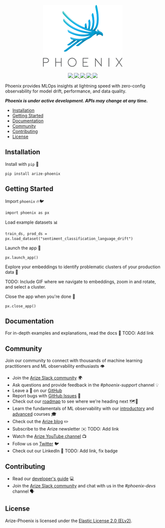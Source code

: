 <p align="center">
    <a target="_blank" href="https://arize.com" style="background:none">
        <img alt="phoenix logo" src="./assets/phoenix-logo-light.svg" width="auto" height="200"></img>
    </a>
    <br/>
    <br/>
    <a href="https://twitter.com/ArizePhoenix">
        <img src="https://img.shields.io/badge/twitter-%40ArizePhoenix-blue.svg?logo=twitter&logoColor=white"/>
    </a>
    <a href="https://join.slack.com/t/arize-ai/shared_invite/zt-1px8dcmlf-fmThhDFD_V_48oU7ALan4Q">
        <img src="https://img.shields.io/badge/slack-Arize%20AI%20Community-blue.svg?logo=slack"/>
    </a>
    <a href="https://www.linkedin.com/company/arizeai/mycompany/">
        <img src="https://img.shields.io/badge/linkedin-Arize--Phoenix-blue.svg?logo=linkedin"/>
    </a>
    <a href="https://pypi.org/project/arize-phoenix/">
        <img src="https://img.shields.io/pypi/v/arize-phoenix?color=blue">
    </a>
    <a href="https://pypi.org/project/arize-phoenix/">
        <img src="https://img.shields.io/pypi/pyversions/arize-phoenix">
    </a>
</p>

Phoenix provides MLOps insights at lightning speed with zero-config observability for model drift, performance, and data quality.

**_Phoenix is under active development. APIs may change at any time._**

- [Installation](#installation)
- [Getting Started](#getting-started)
- [Documentation](#documentation)
- [Community](#community)
- [Contributing](#contributing)
- [License](#license)


## Installation

Install with `pip` 🐍

```shell
pip install arize-phoenix
```

## Getting Started

Import `phoenix` 🔥🐦

```
import phoenix as px
```

Load example datasets 📊
```
train_ds, prod_ds = px.load_dataset("sentiment_classification_language_drift")
```

Launch the app 🛫
```
px.launch_app()
```

Explore your embeddings to identify problematic clusters of your production data 🌌

TODO: Include GIF where we navigate to embeddings, zoom in and rotate, and select a cluster.

Close the app when you're done 🛬
```
px.close_app()
```

## Documentation

For in-depth examples and explanations, read the docs 📖 TODO: Add link

## Community

Join our community to connect with thousands of machine learning practitioners and ML observability enthusiasts 👁️

- Join the [Arize Slack community](https://join.slack.com/t/arize-ai/shared_invite/zt-1px8dcmlf-fmThhDFD_V_48oU7ALan4Q) 🌍
- Ask questions and provide feedback in the *#phoenix-support* channel 💡
- Leave a 🌟 on our [GitHub](https://github.com/Arize-ai/phoenix)
- Report bugs with [GitHub Issues](https://github.com/Arize-ai/phoenix/issues) 🐞
- Check out our [roadmap](https://github.com/orgs/Arize-ai/projects/45) to see where we're heading next 🗺️📍
- Learn the fundamentals of ML observability with our [introductory](https://arize.com/ml-observability-fundamentals/) and [advanced](https://arize.com/blog-course/) courses 🎓
- Check out the [Arize blog](https://arize.com/blog/) ✏️
- Subscribe to the Arize newsletter ✉️ TODO: Add link
- Watch the [Arize YouTube channel](https://www.youtube.com/@arizeai9240/videos) 📺
- Follow us on [Twitter](https://twitter.com/ArizePhoenix) 🐦
- Check out our LinkedIn 👔 TODO: Add link, fix badge



## Contributing

- Read our [developer's guide](./DEVELOPMENT.md) 💻
- Join the [Arize Slack community](https://join.slack.com/t/arize-ai/shared_invite/zt-1px8dcmlf-fmThhDFD_V_48oU7ALan4Q) and chat with us in the *#phoenix-devs* channel 🗣️

## License
Arize-Phoenix is licensed under the [Elastic License 2.0 (ELv2)](./LICENSE).
